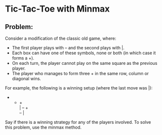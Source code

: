 # Tic-Tac-Toe with Minmax

## Problem:
Consider a modification of the classic old game, where:
- The first player plays with – and the second plays with |.
- Each box can have one of these symbols, none or both (in which case it forms a +).
- On each turn, the player cannot play on the same square as the previous player.
- The player who manages to form three + in the same row, column or diagonal wins.<br>
  
For example, the following is a winning setup (where the last move was |):<br>
+ + +<br>
| – +<br>
–   |<br>

Say if there is a winning strategy for any of the players involved.
To solve this problem, use the minmax method.
